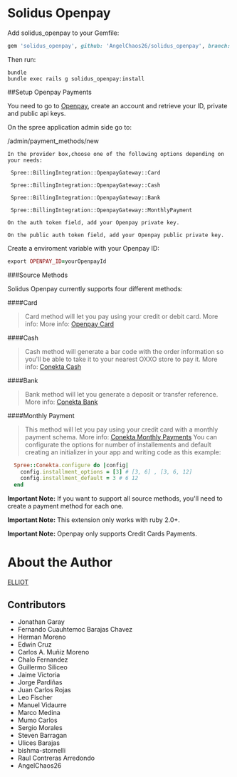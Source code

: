 Solidus Openpay
==============

Add solidus_openpay to your Gemfile:

```ruby
gem 'solidus_openpay', github: 'AngelChaos26/solidus_openpay', branch: 'master'
```

Then run:

```shell
bundle
bundle exec rails g solidus_openpay:install
```

##Setup Openpay Payments

You need to go to [Openpay](https://www.openpay.mx/), create an account and retrieve your ID, private and public api keys.

On the spree application admin side go to:

/admin/payment_methods/new

    In the provider box,choose one of the following options depending on your needs:

     Spree::BillingIntegration::OpenpayGateway::Card

     Spree::BillingIntegration::OpenpayGateway::Cash

     Spree::BillingIntegration::OpenpayGateway::Bank

     Spree::BillingIntegration::OpenpayGateway::MonthlyPayment

    On the auth token field, add your Openpay private key.

    On the public auth token field, add your Openpay public private key.
    
Create a enviroment variable with your Openpay ID:

```ruby
export OPENPAY_ID=yourOpenpayId
```

###Source Methods

Solidus Openpay currently supports four different methods:

####Card
>Card method will let you pay using your credit or debit card. More info: More info: [Openpay Card](https://www.openpay.mx/docs/save-card.html)

####Cash
>Cash method will generate a bar code with the order information so you'll be able to take it to your nearest OXXO store to pay it. More info: [Conekta Cash](https://www.conekta.io/es/docs/tutoriales/pagos-en-efectivo)

####Bank
>Bank method will let you generate a deposit or transfer reference. More info: [Conekta Bank](https://www.conekta.io/es/docs/tutoriales/pago-con-transferencia)

####Monthly Payment
>This method will let you pay using your credit card with a monthly payment schema. More info: [Conekta Monthly Payments](https://admin.conekta.io/es/docs/tutoriales/meses-sin-intereses)
You can configurate the options for number of installements and default creating an initializer in your app and writing code as this example:
```ruby
  Spree::Conekta.configure do |config|
    config.installment_options = [3] # [3, 6] , [3, 6, 12]
    config.installment_default = 3 # 6 12
  end
```

**Important Note:** If you want to support all source methods, you'll need to create a payment method for each one.

**Important Note:** This extension only works with ruby 2.0+.

**Important Note:** Openpay only supports Credit Cards Payments.

# About the Author

[ELLIOT](http://elliot.mx/)

## Contributors
  * Jonathan Garay
  * Fernando Cuauhtemoc Barajas Chavez
  * Herman Moreno
  * Edwin Cruz
  * Carlos A. Muñiz Moreno
  * Chalo Fernandez
  * Guillermo Siliceo
  * Jaime Victoria
  * Jorge Pardiñas
  * Juan Carlos Rojas
  * Leo Fischer
  * Manuel Vidaurre
  * Marco Medina
  * Mumo Carlos
  * Sergio Morales
  * Steven Barragan
  * Ulices Barajas
  * bishma-stornelli
  * Raul Contreras Arredondo
  * AngelChaos26
